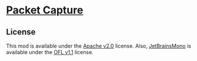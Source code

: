 # [Packet Capture](https://legacy.curseforge.com/minecraft/mc-mods/packet-capture)

## License

This mod is available under the [Apache v2.0](https://www.apache.org/licenses/LICENSE-2.0.html) license.
Also, [JetBrainsMono](https://github.com/JetBrains/JetBrainsMono) is available under the [OFL v1.1](https://scripts.sil.org/cms/scripts/page.php?site_id=nrsi&id=OFL) license.
